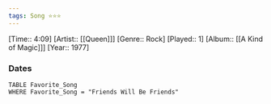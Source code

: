 ```yaml
---
tags: Song ⭐⭐⭐ 
---
```

[Time:: 4:09]
[Artist:: [[Queen]]]
[Genre:: Rock]
[Played:: 1]
[Album:: [[A Kind of Magic]]]
[Year:: 1977]
### Dates
````dataview
TABLE Favorite_Song
WHERE Favorite_Song = "Friends Will Be Friends"
````